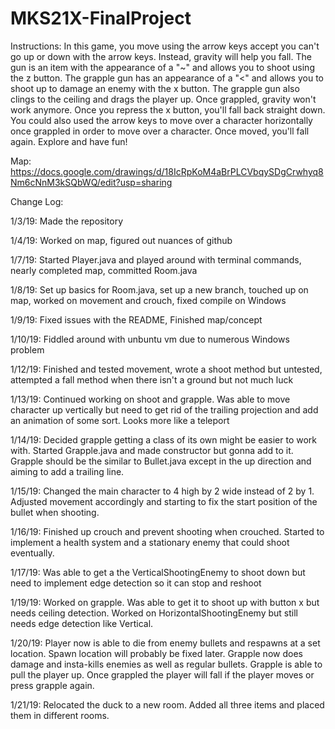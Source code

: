 # MKS21X-FinalProject
Instructions:
In this game, you move using the arrow keys accept you can't go up or down with the arrow keys. Instead, gravity will help you fall. The gun is an item with the appearance of a "~" and allows you to shoot using the z button. The grapple gun has an appearance of a "<" and allows you to shoot up to damage an enemy with the x button. The grapple gun also clings to the ceiling and drags the player up. Once grappled, gravity won't work anymore. Once you repress the x button, you'll fall back straight down. You could also used the arrow keys to move over a character horizontally once grappled in order to move over a character. Once moved, you'll fall again. Explore and have fun!

Map: https://docs.google.com/drawings/d/18IcRpKoM4aBrPLCVbqySDgCrwhyq8Nm6cNnM3kSQbWQ/edit?usp=sharing

Change Log:

1/3/19: Made the repository

1/4/19: Worked on map, figured out nuances of github

1/7/19: Started Player.java and played around with terminal commands, nearly completed map, committed Room.java

1/8/19: Set up basics for Room.java, set up a new branch, touched up on map, worked on movement and crouch, fixed compile on Windows

1/9/19: Fixed issues with the README, Finished map/concept

1/10/19: Fiddled around with unbuntu vm due to numerous Windows problem

1/12/19: Finished and tested movement, wrote a shoot method but untested, attempted a fall method when there isn't a ground but not much luck

1/13/19: Continued working on shoot and grapple. Was able to move character up vertically but need to get rid of the trailing projection and add an animation of some sort. Looks more like a teleport

1/14/19: Decided grapple getting a class of its own might be easier to work with. Started Grapple.java and made constructor but gonna add to it. Grapple should be the similar to Bullet.java except in the up direction and aiming to add a trailing line.

1/15/19: Changed the main character to 4 high by 2 wide instead of 2 by 1. Adjusted movement accordingly and starting to fix the start position of the bullet when shooting.

1/16/19: Finished up crouch and prevent shooting when crouched. Started to implement a health system and a stationary enemy that could shoot eventually.

1/17/19: Was able to get a the VerticalShootingEnemy to shoot down but need to implement edge detection so it can stop and reshoot

1/19/19: Worked on grapple. Was able to get it to shoot up with button x but needs ceiling detection. Worked on HorizontalShootingEnemy but still needs edge detection like Vertical.

1/20/19: Player now is able to die from enemy bullets and respawns at a set location. Spawn location will probably be fixed later. Grapple now does damage and insta-kills enemies as well as regular bullets. Grapple is able to pull the player up. Once grappled the player will fall if the player moves or press grapple again.

1/21/19: Relocated the duck to a new room. Added all three items and placed them in different rooms.
